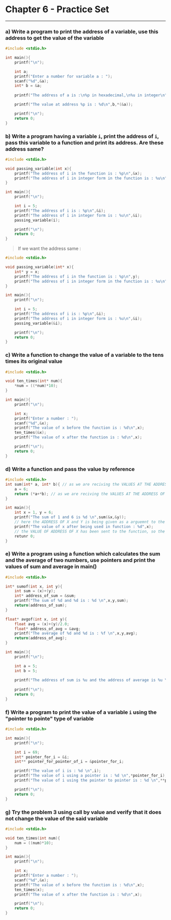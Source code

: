 # Chapter 6 - Practice Set
---
### a) Write a program to print the address of a variable, use this address to get the value of the variable

```c
#include <stdio.h>

int main(){
    printf("\n");

    int a;
    printf("Enter a number for variable a : ");
    scanf("%d",&a);
    int* b = &a;
    
    printf("The address of a is :\n%p in hexadecimal,\n%u in integer\n",&a,b);

    printf("The value at address %p is : %d\n",b,*(&a));

    printf("\n");
    return 0;
}
```

### b) Write a program having a variable `i`, print the address of `i`, pass this variable to a function and print its address. Are these address same?

```c
#include <stdio.h>

void passing_variable(int x){
    printf("The address of i in the function is : %p\n",&x);
    printf("The address of i in integer form in the function is : %u\n",&x);
}

int main(){
    printf("\n");

    int i = 5;
    printf("The address of i is : %p\n",&i);
    printf("The address of i in integer form is : %u\n",&i);
    passing_variable(i);

    printf("\n");
    return 0;
}
```
>If we want the address same :
```c
#include <stdio.h>

void passing_variable(int* x){
    int* y = x;
    printf("The address of i in the function is : %p\n",y);
    printf("The address of i in integer form in the function is : %u\n",y);
}

int main(){
    printf("\n");

    int i = 5;
    printf("The address of i is : %p\n",&i);
    printf("The address of i in integer form is : %u\n",&i);
    passing_variable(&i);

    printf("\n");
    return 0;
}
```

### c) Write a function to change the value of a variable to the tens times its original value

```c
#include <stdio.h>

void ten_times(int* num){
    *num = ((*num)*10);
}

int main(){
    printf("\n");

    int x;
    printf("Enter a number : ");
    scanf("%d",&x);
    printf("The value of x before the function is : %d\n",x);
    ten_times(&x);
    printf("The value of x after the function is : %d\n",x);

    printf("\n");
    return 0;
}
```

### d) Write a function and pass the value by reference

```c
#include <stdio.h>
int sum(int* a, int* b){ // as we are reciving the VALUES AT THE ADDRESS OF X and Y we need to use the similar datatype (adding (*))
	a = 6;
	return (*a+*b); // as we are reciving the VALUES AT THE ADDRESS OF X and Y we need to return the similar datatype (adding (*))
}

int main(){
	int x = 1, y = 6;
	printf("The sum of 1 and 6 is %d \n",sum(&x,&y)); 
	// here the ADDRESS OF X and Y is being given as a arguemnt to the function sum()
	printf("The value of x after being used in function : %d",x);
	// the VALUE OF ADDRESS OF X has been sent to the function, so the function can manipulate the value the way it wants
	retunr 0;
}
```

### e) Write a program using a function which calculates the sum and the average of two numbers, use pointers and print the values of sum and average in main()

```c
#include <stdio.h>

int* sumof(int x, int y){
    int sum = (x)+(y);
    int* address_of_sum = &sum;
    printf("The sum of %d and %d is : %d \n",x,y,sum);
    return(address_of_sum);
}

float* avgof(int x, int y){
    float avg = (x)+(y)/2.0;
    float* address_of_avg = &avg;
    printf("The average of %d and %d is : %f \n",x,y,avg);
    return(address_of_avg);
}

int main(){
    printf("\n");

    int a = 5;
    int b = 5;
    
    printf("The address of sum is %u and the address of average is %u \n",sumof(a,b),avgof(a,b));
    
    printf("\n");
    return 0;
}
```

### f) Write a program to print the value of a variable `i` using the "pointer to pointe" type of variable

```c
#include <stdio.h>

int main(){
    printf("\n");

    int i = 69;
    int* pointer_for_i = &i;
    int** pointer_for_pointer_of_i = &pointer_for_i;

    printf("The value of i is : %d \n",i);
    printf("The value of i using a pointer is : %d \n",*pointer_for_i);
    printf("The value of i using the pointer to pointer is : %d \n",**pointer_for_pointer_of_i);

    printf("\n");
    return 0;
}
```

### g) Try the problem 3 using call by value and verify that it does not change the value of the said variable 

```c
#include <stdio.h>

void ten_times(int num){
    num = ((num)*10);
}

int main(){
    printf("\n");

    int x;
    printf("Enter a number : ");
    scanf("%d",&x);
    printf("The value of x before the function is : %d\n",x);
    ten_times(x);
    printf("The value of x after the function is : %d\n",x);

    printf("\n");
    return 0;
}
```
